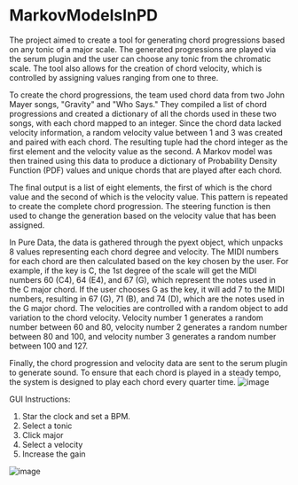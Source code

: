 # MarkovModelsInPD
The project aimed to create a tool for generating chord progressions based on any tonic of a major scale. The generated progressions are played via the serum plugin and the user can choose any tonic from the chromatic scale. The tool also allows for the creation of chord velocity, which is controlled by assigning values ranging from one to three. 

To create the chord progressions, the team used chord data from two John Mayer songs, "Gravity" and "Who Says." They compiled a list of chord progressions and created a dictionary of all the chords used in these two songs, with each chord mapped to an integer. Since the chord data lacked velocity information, a random velocity value between 1 and 3 was created and paired with each chord. The resulting tuple had the chord integer as the first element and the velocity value as the second. A Markov model was then trained using this data to produce a dictionary of Probability Density Function (PDF) values and unique chords that are played after each chord. 

The final output is a list of eight elements, the first of which is the chord value and the second of which is the velocity value. This pattern is repeated to create the complete chord progression. The steering function is then used to change the generation based on the velocity value that has been assigned.

In Pure Data, the data is gathered through the pyext object, which unpacks 8 values representing each chord degree and velocity. The MIDI numbers for each chord are then calculated based on the key chosen by the user. For example, if the key is C, the 1st degree of the scale will get the MIDI numbers 60 (C4), 64 (E4), and 67 (G), which represent the notes used in the C major chord. If the user chooses G as the key, it will add 7 to the MIDI numbers, resulting in 67 (G), 71 (B), and 74 (D), which are the notes used in the G major chord. 
The velocities are controlled with a random object to add variation to the chord velocity. Velocity number 1 generates a random number between 60 and 80, velocity number 2 generates a random number between 80 and 100, and velocity number 3 generates a random number between 100 and 127. 

Finally, the chord progression and velocity data are sent to the serum plugin to generate sound. To ensure that each chord is played in a steady tempo, the system is designed to play each chord every quarter time.
![image](https://user-images.githubusercontent.com/118756131/233040846-f6745c82-a4ea-4ac1-982d-54ca06f3b0c6.png)

GUI Instructions:
1. Star the clock and set a BPM.
2. Select a tonic
3. Click major
4. Select a velocity
5. Increase the gain 


![image](https://user-images.githubusercontent.com/118756131/233040874-9b49aecb-a295-42b9-a1a3-1e918b0c6de0.png)
